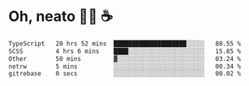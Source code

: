 # Oh, neato 🧑‍💻 ☕

<!--START_SECTION:waka-->

```txt
TypeScript   20 hrs 52 mins  ████████████████████░░░░░   80.55 %
SCSS         4 hrs 6 mins    ████░░░░░░░░░░░░░░░░░░░░░   15.85 %
Other        50 mins         ▓░░░░░░░░░░░░░░░░░░░░░░░░   03.24 %
netrw        5 mins          ░░░░░░░░░░░░░░░░░░░░░░░░░   00.34 %
gitrebase    0 secs          ░░░░░░░░░░░░░░░░░░░░░░░░░   00.02 %
```

<!--END_SECTION:waka-->
